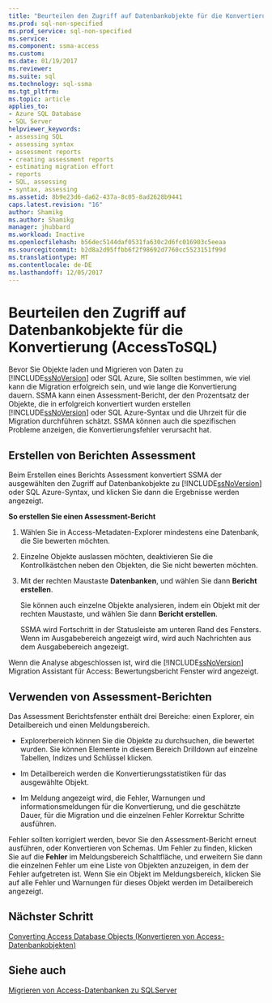 ```yaml
---
title: "Beurteilen den Zugriff auf Datenbankobjekte für die Konvertierung (AccessToSQL) | Microsoft Docs"
ms.prod: sql-non-specified
ms.prod_service: sql-non-specified
ms.service: 
ms.component: ssma-access
ms.custom: 
ms.date: 01/19/2017
ms.reviewer: 
ms.suite: sql
ms.technology: sql-ssma
ms.tgt_pltfrm: 
ms.topic: article
applies_to:
- Azure SQL Database
- SQL Server
helpviewer_keywords:
- assessing SQL
- assessing syntax
- assessment reports
- creating assessment reports
- estimating migration effort
- reports
- SQL, assessing
- syntax, assessing
ms.assetid: 8b9e23d6-da62-437a-8c05-8ad2628b9441
caps.latest.revision: "16"
author: Shamikg
ms.author: Shamikg
manager: jhubbard
ms.workload: Inactive
ms.openlocfilehash: b56dec5144daf0531fa630c2d6fc016903c5eeaa
ms.sourcegitcommit: b2d8a2d95ffbb6f2f98692d7760cc5523151f99d
ms.translationtype: MT
ms.contentlocale: de-DE
ms.lasthandoff: 12/05/2017
---
```

# <a name="assessing-access-database-objects-for-conversion-accesstosql"></a>Beurteilen den Zugriff auf Datenbankobjekte für die Konvertierung (AccessToSQL)
Bevor Sie Objekte laden und Migrieren von Daten zu [!INCLUDE[ssNoVersion](../../includes/ssnoversion_md.md)] oder SQL Azure, Sie sollten bestimmen, wie viel kann die Migration erfolgreich sein, und wie lange die Konvertierung dauern. SSMA kann einen Assessment-Bericht, der den Prozentsatz der Objekte, die in erfolgreich konvertiert wurden erstellen [!INCLUDE[ssNoVersion](../../includes/ssnoversion_md.md)] oder SQL Azure-Syntax und die Uhrzeit für die Migration durchführen schätzt. SSMA können auch die spezifischen Probleme anzeigen, die Konvertierungsfehler verursacht hat.  
  
## <a name="creating-assessment-reports"></a>Erstellen von Berichten Assessment  
Beim Erstellen eines Berichts Assessment konvertiert SSMA der ausgewählten den Zugriff auf Datenbankobjekte zu [!INCLUDE[ssNoVersion](../../includes/ssnoversion_md.md)] oder SQL Azure-Syntax, und klicken Sie dann die Ergebnisse werden angezeigt.  
  
**So erstellen Sie einen Assessment-Bericht**  
  
1.  Wählen Sie in Access-Metadaten-Explorer mindestens eine Datenbank, die Sie bewerten möchten.  
  
2.  Einzelne Objekte auslassen möchten, deaktivieren Sie die Kontrollkästchen neben den Objekten, die Sie nicht bewerten möchten.  
  
3.  Mit der rechten Maustaste **Datenbanken**, und wählen Sie dann **Bericht erstellen**.  
  
    Sie können auch einzelne Objekte analysieren, indem ein Objekt mit der rechten Maustaste, und wählen Sie dann **Bericht erstellen**.  
  
    SSMA wird Fortschritt in der Statusleiste am unteren Rand des Fensters. Wenn im Ausgabebereich angezeigt wird, wird auch Nachrichten aus dem Ausgabebereich angezeigt.  
  
Wenn die Analyse abgeschlossen ist, wird die [!INCLUDE[ssNoVersion](../../includes/ssnoversion_md.md)] Migration Assistant für Access: Bewertungsbericht Fenster wird angezeigt.  
  
## <a name="using-assessment-reports"></a>Verwenden von Assessment-Berichten  
Das Assessment Berichtsfenster enthält drei Bereiche: einen Explorer, ein Detailbereich und einen Meldungsbereich.  
  
-   Explorerbereich können Sie die Objekte zu durchsuchen, die bewertet wurden. Sie können Elemente in diesem Bereich Drilldown auf einzelne Tabellen, Indizes und Schlüssel klicken.  
  
-   Im Detailbereich werden die Konvertierungsstatistiken für das ausgewählte Objekt.  
  
-   Im Meldung angezeigt wird, die Fehler, Warnungen und informationsmeldungen für die Konvertierung, und die geschätzte Dauer, für die Migration und die einzelnen Fehler Korrektur Schritte ausführen.  
  
Fehler sollten korrigiert werden, bevor Sie den Assessment-Bericht erneut ausführen, oder Konvertieren von Schemas. Um Fehler zu finden, klicken Sie auf die **Fehler** im Meldungsbereich Schaltfläche, und erweitern Sie dann die einzelnen Fehler um eine Liste von Objekten anzuzeigen, in dem der Fehler aufgetreten ist. Wenn Sie ein Objekt im Meldungsbereich, klicken Sie auf alle Fehler und Warnungen für dieses Objekt werden im Detailbereich angezeigt.  
  
## <a name="next-step"></a>Nächster Schritt  
[Converting Access Database Objects (Konvertieren von Access-Datenbankobjekten)](http://msdn.microsoft.com/en-us/e0ef67bf-80a6-4e6c-a82d-5d46e0623c6c)  
  
## <a name="see-also"></a>Siehe auch  
[Migrieren von Access-Datenbanken zu SQLServer](http://msdn.microsoft.com/en-us/76a3abcf-2998-4712-9490-fe8d872c89ca)  
  
